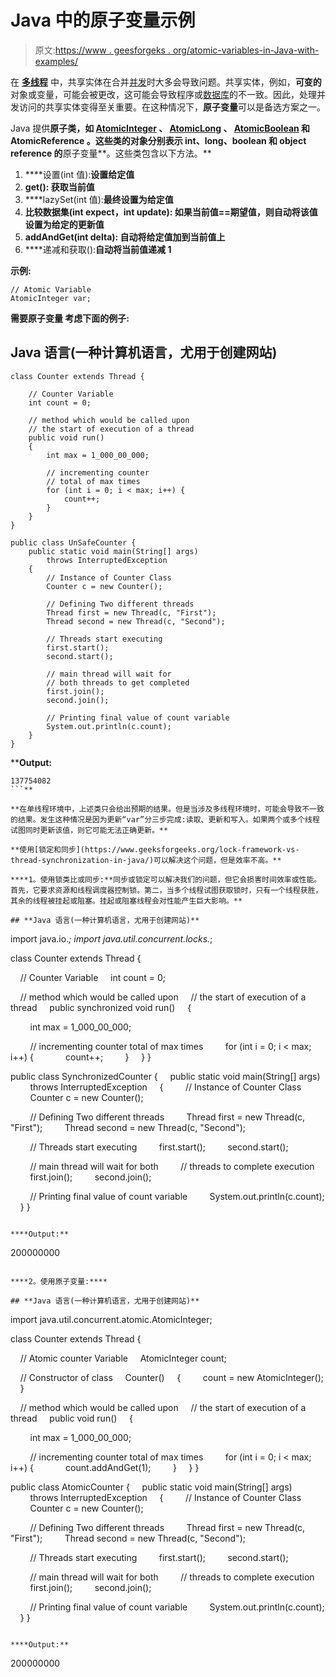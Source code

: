 # Java 中的原子变量示例

> 原文:[https://www . geesforgeks . org/atomic-variables-in-Java-with-examples/](https://www.geeksforgeeks.org/atomic-variables-in-java-with-examples/)

在 [**多线程**](https://www.geeksforgeeks.org/multi-threading-models-in-process-management/) 中，共享实体在合并[并发](https://www.geeksforgeeks.org/java-concurrency-yield-sleep-and-join-methods/)时大多会导致问题。共享实体，例如，**可变的**对象或变量，可能会被更改，这可能会导致程序或[数据库](https://www.geeksforgeeks.org/dbms/)的不一致。因此，处理并发访问的共享实体变得至关重要。在这种情况下，**原子变量**可以是备选方案之一。

Java 提供[](https://www.geeksforgeeks.org/tag/java-util-concurrent-atomic-package/)**原子类，如 [AtomicInteger](https://www.geeksforgeeks.org/tag/java-atomicinteger/) 、 [AtomicLong](https://www.geeksforgeeks.org/tag/java-atomiclong/) 、 [AtomicBoolean](https://www.geeksforgeeks.org/tag/java-atomicboolean/) 和 **AtomicReference** 。这些类的对象分别表示 int、long、boolean 和 object reference 的**原子变量**。这些类包含以下方法。**

1.  ****设置(int 值):**设置给定值**
2.  ****get():** 获取当前值**
3.  ****lazySet(int 值):**最终设置为给定值**
4.  ****比较数据集(int expect，int update):** 如果当前值==期望值，则自动将该值设置为给定的更新值**
5.  ****addAndGet(int delta):** 自动将给定值加到当前值上**
6.  ****递减和获取():**自动将当前值递减 1**

****示例:****

```
// Atomic Variable
AtomicInteger var;
```

****需要原子变量**
考虑下面的例子:**

## **Java 语言(一种计算机语言，尤用于创建网站)**

```
class Counter extends Thread {

    // Counter Variable
    int count = 0;

    // method which would be called upon
    // the start of execution of a thread
    public void run()
    {
        int max = 1_000_00_000;

        // incrementing counter
        // total of max times
        for (int i = 0; i < max; i++) {
            count++;
        }
    }
}

public class UnSafeCounter {
    public static void main(String[] args)
        throws InterruptedException
    {
        // Instance of Counter Class
        Counter c = new Counter();

        // Defining Two different threads
        Thread first = new Thread(c, "First");
        Thread second = new Thread(c, "Second");

        // Threads start executing
        first.start();
        second.start();

        // main thread will wait for
        // both threads to get completed
        first.join();
        second.join();

        // Printing final value of count variable
        System.out.println(c.count);
    }
}
```

****Output:** 

```
137754082
```** 

**在单线程环境中，上述类只会给出预期的结果。但是当涉及多线程环境时，可能会导致不一致的结果。发生这种情况是因为更新“var”分三步完成:读取、更新和写入。如果两个或多个线程试图同时更新该值，则它可能无法正确更新。**

**使用[锁定和同步](https://www.geeksforgeeks.org/lock-framework-vs-thread-synchronization-in-java/)可以解决这个问题，但是效率不高。**

****1。使用锁类比或同步:**同步或锁定可以解决我们的问题，但它会损害时间效率或性能。首先，它要求资源和线程调度器控制锁。第二，当多个线程试图获取锁时，只有一个线程获胜，其余的线程被挂起或阻塞。挂起或阻塞线程会对性能产生巨大影响。**

## **Java 语言(一种计算机语言，尤用于创建网站)**

```
import java.io.*;
import java.util.concurrent.locks.*;

class Counter extends Thread {

    // Counter Variable
    int count = 0;

    // method which would be called upon
    // the start of execution of a thread
    public synchronized void run()
    {

        int max = 1_000_00_000;

        // incrementing counter total of max times
        for (int i = 0; i < max; i++) {
            count++;
        }
    }
}

public class SynchronizedCounter {
    public static void main(String[] args)
        throws InterruptedException
    {
        // Instance of Counter Class
        Counter c = new Counter();

        // Defining Two different threads
        Thread first = new Thread(c, "First");
        Thread second = new Thread(c, "Second");

        // Threads start executing
        first.start();
        second.start();

        // main thread will wait for both
        // threads to complete execution
        first.join();
        second.join();

        // Printing final value of count variable
        System.out.println(c.count);
    }
}
```

****Output:** 

```
200000000
```** 

****2。使用原子变量:****

## **Java 语言(一种计算机语言，尤用于创建网站)**

```
import java.util.concurrent.atomic.AtomicInteger;

class Counter extends Thread {

    // Atomic counter Variable
    AtomicInteger count;

    // Constructor of class
    Counter()
    {
        count = new AtomicInteger();
    }

    // method which would be called upon
    // the start of execution of a thread
    public void run()
    {

        int max = 1_000_00_000;

        // incrementing counter total of max times
        for (int i = 0; i < max; i++) {
            count.addAndGet(1);
        }
    }
}

public class AtomicCounter {
    public static void main(String[] args)
        throws InterruptedException
    {
        // Instance of Counter Class
        Counter c = new Counter();

        // Defining Two different threads
        Thread first = new Thread(c, "First");
        Thread second = new Thread(c, "Second");

        // Threads start executing
        first.start();
        second.start();

        // main thread will wait for both
        // threads to complete execution
        first.join();
        second.join();

        // Printing final value of count variable
        System.out.println(c.count);
    }
}
```

****Output:** 

```
200000000
```**